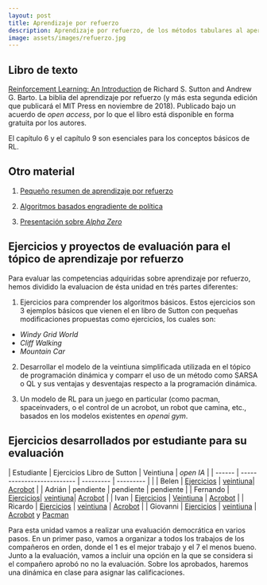 ```yaml
---
layout: post
title: Aprendizaje por refuerzo
description: Aprendizaje por refuerzo, de los métodos tabulares al aperendizaje profundo
image: assets/images/refuerzo.jpg
---
```


## Libro de texto

[Reinforcement Learning: An
Introduction](https://drive.google.com/file/d/1opPSz5AZ_kVa1uWOdOiveNiBFiEOHjkG/view)
de Richard S. Sutton and Andrew G. Barto. La biblia del aprendizaje por refuerzo (y más
esta segunda edición que publicará el MIT Press en noviembre de 2018). Publicado bajo un
acuerdo de *open access*, por lo que el libro está disponible en forma gratuita por los autores.

El capítulo 6 y el capítulo 9 son esenciales para los conceptos básicos de RL.



## Otro material

1. [Pequeño resumen de aprendizaje por refuerzo](https://lilianweng.github.io/lil-log/2018/02/19/a-long-peek-into-reinforcement-learning.html)

2. [Algoritmos basados engradiente de política](https://lilianweng.github.io/lil-log/2018/04/08/policy-gradient-algorithms.html)

3. [Presentación sobre *Alpha Zero*](assets/docs/alphazero.pdf)


## Ejercicios y proyectos de evaluación para el tópico de aprendizaje por refuerzo

Para evaluar las competencias adquiridas sobre aprendizaje por refuerzo, hemos dividido la evaluacion de ésta unidad en trés partes diferentes:

1. Ejercicios para comprender los algoritmos básicos. Estos ejercicios son 3 ejemplos básicos que vienen el en libro de Sutton con pequeñas modificaciones propuestas como ejercicios, los cuales son:

  - *Windy Grid World*
  - *Cliff Walking*
  - *Mountain Car*
  
2. Desarrollar el modelo de la veintiuna simplificada utilizada en el tópico de programación dinámica y comparr el uso de un método como SARSA o QL y sus ventajas y desventajas respecto a la programación dinámica.

3. Un modelo de RL para un juego en particular (como pacman, spaceinvaders, o el control de un acrobot, un robot que camina, etc., basados en los modelos existentes en *openai gym*.

## Ejercicios desarrollados por estudiante para su evaluación

| Estudiante | Ejercicios Libro de Sutton | Veintiuna | *open IA* |
| ------     | -------------------------- | --------- | --------- |                                                                                                                         |
| Belen      | [Ejercicios](https://github.com/chasil7/topicosIA/tree/master/Aprendizaje_Refuerzo) | [veintiuna](https://github.com/chasil7/topicosIA/tree/master/Aprendizaje_Refuerzo/Black_Jack)| [Acrobot](https://github.com/chasil7/topicosIA/tree/master/Aprendizaje_Refuerzo/Acrobot) |
| Adrián     | pendiente  | pendiente | pendiente |
| Fernando   | [Ejercicios](https://github.com/fsr313/TADIA/tree/master/RL)| [veintiuna](https://github.com/fsr313/TADIA/blob/master/RL/Blackjack.ipynb)| [Acrobot](https://github.com/fsr313/TADIA/blob/master/RL/Gym%20Acrobot%20JL.ipynb) |
| Ivan       | [Ejercicios](https://rexemin.github.io/Topicos-IA-UNISON/2018/11/30/ejercicios-sutton-barto.html)   | [Veintiuna](https://rexemin.github.io/Topicos-IA-UNISON/2018/12/03/revancha-21.html) | [Acrobot](https://rexemin.github.io/Topicos-IA-UNISON/2018/12/09/acrobot.html) |
| Ricardo    | [Ejercicios](https://github.com/RicardoHE97/TopicosIA-Unison/tree/master/reinforcement-learning-an-introduction) | [veintiuna](https://github.com/RicardoHE97/TopicosIA-Unison/blob/master/Q_learning_BlackJack/Blackjack%20-%20Q-Learning.ipynb) | [Acrobot](https://github.com/RicardoHE97/TopicosIA-Unison/tree/master/Acrobot-v1) |
| Giovanni   | [Ejercicios](https://github.com/LuiGiovanni/Topicos_de_IA/tree/master/RL)  | [veintiuna](https://github.com/LuiGiovanni/Topicos_de_IA/tree/master/RL/Blackjack) | [Acrobot](https://github.com/LuiGiovanni/Topicos_de_IA/tree/master/RL/Acrobot) y [Pacman](https://github.com/LuiGiovanni/Topicos_de_IA/tree/master/PacmanDQN)


Para esta unidad vamos a realizar una evaluación democrática en varios pasos. En
un primer paso, vamos a organizar a todos los trabajos de los compañeros en
orden, donde el 1 es el mejor trabajo y el 7 el menos bueno. Junto a la
evaluación, vamos a incluir una opción en la que se considera si el compañero
aprobó no no la evaluación. Sobre los aprobados, haremos una dinámica en clase
para asignar las calificaciones.



